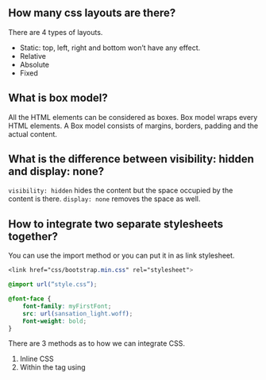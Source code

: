## How many css layouts are there?

There are 4 types of layouts.
* Static: top, left, right and bottom won’t have any effect.
* Relative
* Absolute
* Fixed

## What is box model?

All the HTML elements can be considered as boxes. Box model wraps every HTML elements. A Box model consists of margins, borders, padding and the actual content.

## What is the difference between visibility: hidden and display: none?

<code>visibility: hidden</code> hides the content but the space occupied by the content is there. <code>display: none</code> removes the space as well.

## How to integrate two separate stylesheets together?

You can use the import method or you can put it in as link stylesheet.
```css
<link href="css/bootstrap.min.css" rel="stylesheet">

@import url(“style.css”);

@font-face {
    font-family: myFirstFont;
    src: url(sansation_light.woff);
    Font-weight: bold;
}
```
There are 3 methods as to how we can integrate CSS.
1. Inline CSS
2. Within the <head> tag using <style>.
3. Using an external stylesheet (the right way).
  
## How to make a div center?

```css
.parent-div {
     position: relative;
}
.child-div {
     position: absolute;
     top: 50%;
     left: 50%;
     transform: translate(-50%, -50%);
}
```

## What are pseudo elements and pseudo class?

Pseudo Elements are given to add some special features to elements, like <code>content::before</code>, <code>content::after</code>, <code>p::first-letter</code> etc.

A CSS pseudo-class is a keyword preceded by a colon (:) that is added on to the end of selectors to specify that you want to style the selected elements only when they are in certain state.
Pseudo-elements are very much like pseudo-classes, but they have differences. They are keywords — this time preceded by two colons (::) — that can be added to the end of selectors to select a certain part of an element.


## What is specificity?

Specificity is a set of rules which browser follows to decide when encountered with ambiguous CSS styles.
For example, if 2 divs are same styles, then the style of below div will always work.
<code>id</code> will get preference over class. 
<code>!important</code> will get most preference, above id or class.

## How to make a triangle in css?

```css
.tri {
    height: 0;
    width: 0;
    border-top: 100px solid green;
    border-bottom: 100px solid transparent;
    border-right: 100px solid transparent;
    border-left: 100px solid transparent;
}
```

## What are data attributes?

Data Attributes store data in HTML. When you want to call the data, you can use it by CSS (using <code>attr</code>).

```css
<div class="profile" data-name="amrit" data-youtube-name="rat" data-id="1">Profile</div> 
<style>
.profile:hover:before { 
    content: attr(data-name); 
    color: red; 
} 
</style>
```

## What is the difference between classes and IDs in CSS?

Class can be reused. IDs are unique.
Classes are represented by (.) where IDs by (#).
Normally ID take more preference than class. See specificity.

## What's the difference between "resetting" and "normalizing" CSS? Which would you choose, and why?

Reset will remove all the default styles applied by the browser to give you a blank canvas.
Normalize will keep the styles of the default elements consistent across the browsers.

## Describe Floats and how they work.

The <code>float</code> property is used for positioning and layout on web pages. Normally it is used to wrap text around images.
But you need <code>clear</code> property after using <code>float</code>.
If an element is taller than the element containing it, and it is floated, it will overflow outside of its container. So, I use the <code>.clearfix</code> class to remove the float.

## Describe z-index and how stacking context is formed.

The z-index property specifies the stack order of an element. An element with greater stack order is always in front of an element with a lower stack order.
<code>z-index: 9999;</code>
Note: z-index only works on positioned elements (position:absolute, position:relative, or position:fixed).

## What are the various clearing techniques and which is appropriate for what context?

You can use clear: both
You can use overflow property like overflow: auto;
.clearfix can also be used

## Box Model
Content, Border, Margin, Padding

## Div property
Syntax | Meaning
------------ | -------------
div p | Selects all <code>p</code> elements that are anywhere inside a <code>div</code> element
div > p | Selects all <code>p</code> elements where the immediate parent is a <code>div</code> element
div + p | Selects all <code>p</code> elements that are placed immediately after a <code>div</code> element
div ~ p | Selects all <code>p</code> elements that are anywhere preceded by a <code>div</code> element